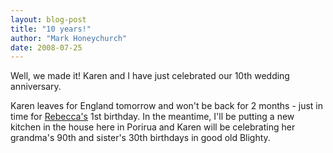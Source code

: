 ```yaml
---
layout: blog-post
title: "10 years!"
author: "Mark Honeychurch"
date: 2008-07-25
---
```


Well, we made it! Karen and I have just celebrated our 10th wedding anniversary.

Karen leaves for England tomorrow and won't be back for 2 months - just in time for [Rebecca's](http://rebecca.honeychurch.org/) 1st birthday. In the meantime, I'll be putting a new kitchen in the house here in Porirua and Karen will be celebrating her grandma's 90th and sister's 30th birthdays in good old Blighty.

